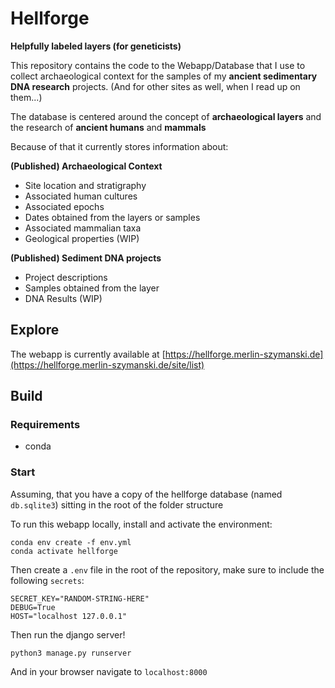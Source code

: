 # Hellforge

**Helpfully labeled layers (for geneticists)**

This repository contains the code to the Webapp/Database that I use to collect archaeological context for the samples of my **ancient sedimentary DNA research** projects. (And for other sites as well, when I read up on them...)

The database is centered around the concept of **archaeological layers** and the research of **ancient humans** and **mammals**

Because of that it currently stores information about:

**(Published) Archaeological Context**

- Site location and stratigraphy
- Associated human cultures
- Associated epochs
- Dates obtained from the layers or samples
- Associated mammalian taxa
- Geological properties (WIP)

**(Published) Sediment DNA projects**

- Project descriptions
- Samples obtained from the layer
- DNA Results (WIP)

## Explore

The webapp is currently available at [https://hellforge.merlin-szymanski.de](https://hellforge.merlin-szymanski.de/site/list)

## Build

### Requirements

- conda

### Start

Assuming, that you have a copy of the hellforge database (named `db.sqlite3`) sitting in the root of the folder structure

To run this webapp locally, install and activate the environment:

```
conda env create -f env.yml
conda activate hellforge
```

Then create a `.env` file in the root of the repository, make sure to include the following `secrets`:

```
SECRET_KEY="RANDOM-STRING-HERE"
DEBUG=True
HOST="localhost 127.0.0.1"
```

Then run the django server!

```
python3 manage.py runserver
```

And in your browser navigate to `localhost:8000`
